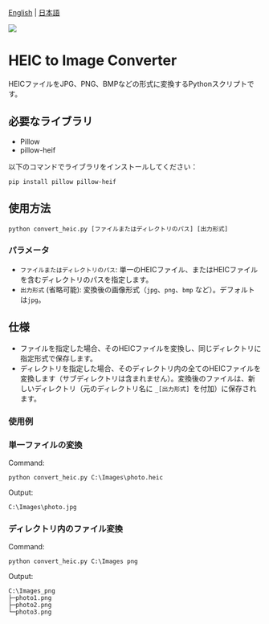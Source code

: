 [English](README.md) | [日本語](README.ja.md)

<img src="https://img.shields.io/badge/-Python-3776AB.svg?logo=python&style=plastic">

# HEIC to Image Converter
HEICファイルをJPG、PNG、BMPなどの形式に変換するPythonスクリプトです。

## 必要なライブラリ
- Pillow
- pillow-heif

以下のコマンドでライブラリをインストールしてください：

```shell
pip install pillow pillow-heif
```

## 使用方法

```shell
python convert_heic.py [ファイルまたはディレクトリのパス] [出力形式]
```

### パラメータ
- `ファイルまたはディレクトリのパス`: 単一のHEICファイル、またはHEICファイルを含むディレクトリのパスを指定します。
- `出力形式` (省略可能): 変換後の画像形式（`jpg`、`png`、`bmp` など）。デフォルトは`jpg`。

## 仕様

- ファイルを指定した場合、そのHEICファイルを変換し、同じディレクトリに指定形式で保存します。
- ディレクトリを指定した場合、そのディレクトリ内の全てのHEICファイルを変換します（サブディレクトリは含まれません）。変換後のファイルは、新しいディレクトリ（元のディレクトリ名に `_[出力形式] `を付加）に保存されます。

### 使用例

### 単一ファイルの変換
Command:
```
python convert_heic.py C:\Images\photo.heic
```
Output:
```
C:\Images\photo.jpg
```

### ディレクトリ内のファイル変換
Command:
```
python convert_heic.py C:\Images png
```
Output:
```
C:\Images_png
├─photo1.png
├─photo2.png
└─photo3.png
```
